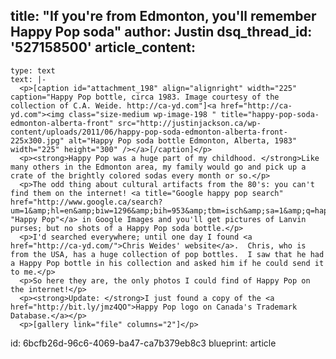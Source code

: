title: "If you're from Edmonton, you'll remember Happy Pop soda"
author: Justin
dsq_thread_id: '527158500'
article_content:
  -
    type: text
    text: |-
      <p>[caption id="attachment_198" align="alignright" width="225" caption="Happy Pop bottle, circa 1983. Image courtesy of the collection of C.A. Weide. http://ca-yd.com"]<a href="http://ca-yd.com"><img class="size-medium wp-image-198 " title="happy-pop-soda-edmonton-alberta-front" src="http://justinjackson.ca/wp-content/uploads/2011/06/happy-pop-soda-edmonton-alberta-front-225x300.jpg" alt="Happy Pop soda bottle Edmonton, Alberta, 1983" width="225" height="300" /></a>[/caption]</p>
      <p><strong>Happy Pop was a huge part of my childhood. </strong>Like many others in the Edmonton area, my family would go and pick up a crate of the brightly colored sodas every month or so.</p>
      <p>The odd thing about cultural artifacts from the 80's: you can't find them on the internet! <a title="Google happy pop search" href="http://www.google.ca/search?um=1&amp;hl=en&amp;biw=1296&amp;bih=953&amp;tbm=isch&amp;sa=1&amp;q=happy+pop&amp;btnG=Search&amp;aq=f&amp;aqi=&amp;aql=&amp;oq=">Search "Happy Pop"</a> in Google Images and you'll get pictures of Lanvin purses; but no shots of a Happy Pop soda bottle.</p>
      <p>I'd searched everywhere; until one day I found <a href="http://ca-yd.com/">Chris Weides' website</a>.  Chris, who is from the USA, has a huge collection of pop bottles.  I saw that he had a Happy Pop bottle in his collection and asked him if he could send it to me.</p>
      <p>So here they are, the only photos I could find of Happy Pop on the internet!</p>
      <p><strong>Update: </strong>I just found a copy of the <a href="http://bit.ly/jmz4QO">Happy Pop logo on Canada's Trademark Database.</a></p>
      <p>[gallery link="file" columns="2"]</p>
id: 6bcfb26d-96c6-4069-ba47-ca7b379eb8c3
blueprint: article
